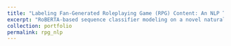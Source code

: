 ```yaml
---
title: "Labeling Fan-Generated Roleplaying Game (RPG) Content: An NLP Task"
excerpt: "RoBERTA-based sequence classifier modeling on a novel natural language dataset achieving an macro-averaged F1 score of 0.89<br/>The full repository with notebooks [can be found on my GitHub repo](https:/github.com/nkuehnle/rpg_nlp).<br/><img src='https://raw.githubusercontent.com/nkuehnle/rpg_nlp/main/eda/TF-IDF_Doc_EDA_DIR_Submission_Flair_UMAP.png' height='75%' width='75%'>"
collection: portfolio
permalink: rpg_nlp
---
```

